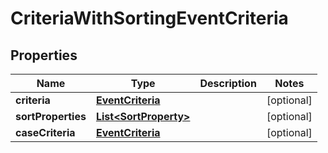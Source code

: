 # CriteriaWithSortingEventCriteria

## Properties
Name | Type | Description | Notes
------------ | ------------- | ------------- | -------------
**criteria** | [**EventCriteria**](EventCriteria.md) |  |  [optional]
**sortProperties** | [**List&lt;SortProperty&gt;**](SortProperty.md) |  |  [optional]
**caseCriteria** | [**EventCriteria**](EventCriteria.md) |  |  [optional]
